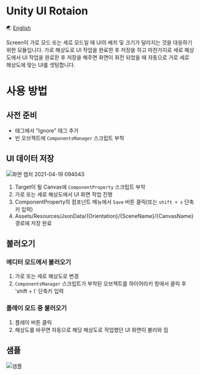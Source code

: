 # Unity UI Rotaion 

🌏 [English](README(eng).md)

Screen이 가로 모드 또는 세로 모드일 때 UI의 배치 및 크기가 달라지는 것을 대응하기 위한 모듈입니다.
가로 해상도로 UI 작업을 완료한 후 저장을 하고 마찬가지로 세로 해상도에서 UI 작업을 완료한 후 저장을 해주면
화면이 회전 되었을 때 자동으로 가로 세로 해상도에 맞는 UI를 셋팅합니다.

# 사용 방법

## 사전 준비
- 태그에서 "Ignore" 태그 추가
- 빈 오브젝트에 `ComponentsManager` 스크립트 부착

## UI 데이터 저장
![화면 캡처 2021-04-19 094043](https://user-images.githubusercontent.com/75019048/115168549-4da52680-a0f6-11eb-9644-b65024b0d5c2.jpg)
1. Target이 될 Canvas에 `ComponentProperty` 스크립트 부착
2. 가로 또는 세로 해상도에서 UI 화면 작업 진행
3. ComponentProperty의 컴포넌트 메뉴에서 `Save` 버튼 클릭(또는 `shift + s` 단축키 입력)
4. Assets/Resources/JsonData/{Orientation}/{SceneName}/{CanvasName} 경로에 저장 완료

## 불러오기
### 에디터 모드에서 불러오기
1. 가로 또는 세로 해상도로 변경
2. `ComponentsManager` 스크립트가 부착된 오브젝트를 하이어라키 창에서 클릭 후 'shift + l` 단축키 입력
### 플레이 모드 중 불러오기
1. 플레이 버튼 클릭
2. 해상도를 바꾸면 자동으로 해당 해상도로 작업했던 UI 화면이 불러와 짐

## 샘플
![샘플](https://github.com/Joseph-Cha/UnityRotateUI/blob/main/GIF/Sample.gif?raw=true)
